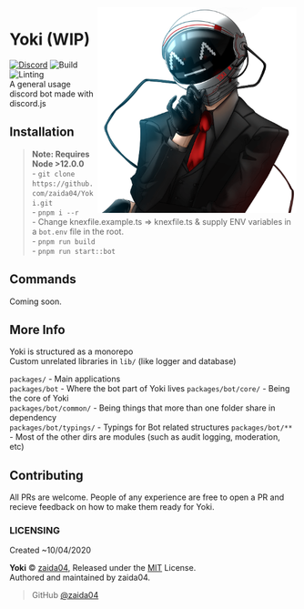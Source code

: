 <img src="static/yoki-readme.png" alt="Yoki Face" width='350' align="right">
 
# Yoki (WIP) 
[![Discord](https://img.shields.io/discord/732714723744940032.svg?label=&logo=discord&logoColor=ffffff&color=7389D8&labelColor=6A7EC2)](https://discord.gg/jf66UUN) ![Build](https://github.com/zaida04/Yoki/workflows/TypeScript/badge.svg) ![Linting](https://github.com/zaida04/Yoki/workflows/Linting/badge.svg)  
A general usage discord bot made with discord.js  

 
## Installation 
> **Note: Requires Node >12.0.0**  
    - `git clone https://github.com/zaida04/Yoki.git`  
    - `pnpm i --r`  
    - Change knexfile.example.ts => knexfile.ts & supply ENV variables in a `bot.env` file in the root.  
    - `pnpm run build`  
    - `pnpm run start::bot` 
    

## Commands
Coming soon.

## More Info
Yoki is structured as a monorepo  
Custom unrelated libraries in `lib/` (like logger and database)

`packages/` - Main applications     
`packages/bot` - Where the bot part of Yoki lives
`packages/bot/core/` - Being the core of Yoki  
`packages/bot/common/` - Being things that more than one folder share in dependency  
`packages/bot/typings/` - Typings for Bot related structures
`packages/bot/**` - Most of the other dirs are modules (such as audit logging, moderation, etc)

## Contributing
All PRs are welcome. People of any experience are free to open a PR and recieve feedback on how to make them ready for Yoki.

### LICENSING  
Created ~10/04/2020  

**Yoki** © [zaida04](https://github.com/zaida04), Released under the [MIT](https://github.com/zaida04/Yoki/blob/master/LICENSE) License.  
Authored and maintained by zaida04.

> GitHub [@zaida04](https://github.com/zaida04) 

